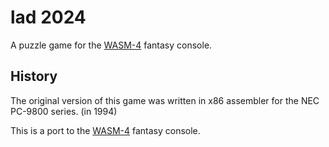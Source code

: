 # lad 2024

A puzzle game for the [WASM-4] fantasy console.

[WASM-4]: https://wasm4.org

## History

The original version of this game was written in
x86 assembler for the NEC PC-9800 series. (in 1994)

This is a port to the [WASM-4] fantasy console.
